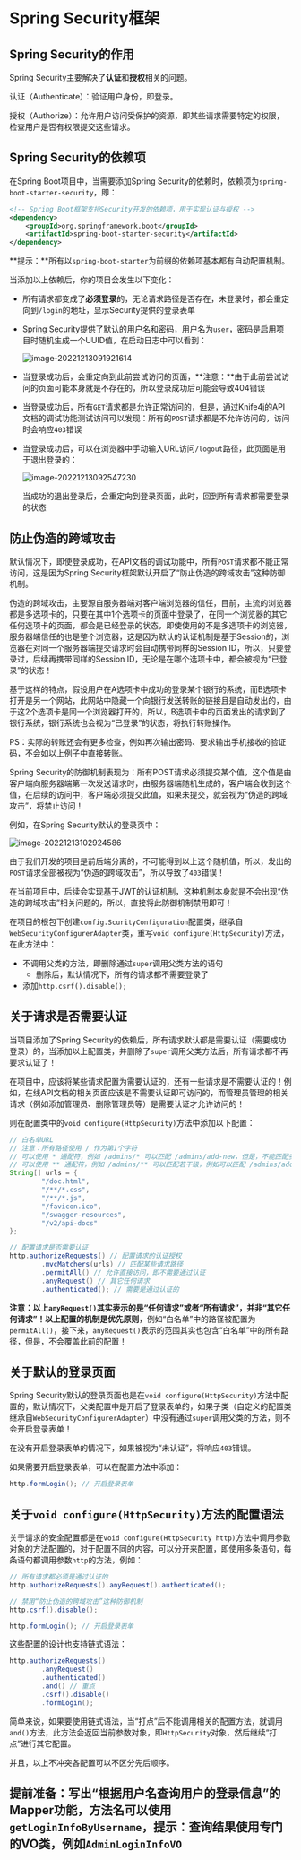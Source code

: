 # Spring Security框架

## Spring Security的作用

Spring Security主要解决了**认证**和**授权**相关的问题。

认证（Authenticate）：验证用户身份，即登录。

授权（Authorize）：允许用户访问受保护的资源，即某些请求需要特定的权限，检查用户是否有权限提交这些请求。

## Spring Security的依赖项

在Spring Boot项目中，当需要添加Spring Security的依赖时，依赖项为`spring-boot-starter-security`，即：

```xml
<!-- Spring Boot框架支持Security开发的依赖项，用于实现认证与授权 -->
<dependency>
    <groupId>org.springframework.boot</groupId>
    <artifactId>spring-boot-starter-security</artifactId>
</dependency>
```

**提示：**所有以`spring-boot-starter`为前缀的依赖项基本都有自动配置机制。

当添加以上依赖后，你的项目会发生以下变化：

- 所有请求都变成了**必须登录**的，无论请求路径是否存在，未登录时，都会重定向到`/login`的地址，显示Security提供的登录表单

- Spring Security提供了默认的用户名和密码，用户名为`user`，密码是启用项目时随机生成一个UUID值，在启动日志中可以看到：

  ![image-20221213091921614](images/image-20221213091921614.png)

- 当登录成功后，会重定向到此前尝试访问的页面，**注意：**由于此前尝试访问的页面可能本身就是不存在的，所以登录成功后可能会导致404错误

- 当登录成功后，所有`GET`请求都是允许正常访问的，但是，通过Knife4j的API文档的调试功能测试访问可以发现：所有的`POST`请求都是不允许访问的，访问时会响应`403`错误

- 当登录成功后，可以在浏览器中手动输入URL访问`/logout`路径，此页面是用于退出登录的：

  ![image-20221213092547230](images/image-20221213092547230.png)

  当成功的退出登录后，会重定向到登录页面，此时，回到所有请求都需要登录的状态

## 防止伪造的跨域攻击

默认情况下，即使登录成功，在API文档的调试功能中，所有`POST`请求都不能正常访问，这是因为Spring Security框架默认开启了“防止伪造的跨域攻击”这种防御机制。

伪造的跨域攻击，主要源自服务器端对客户端浏览器的信任，目前，主流的浏览器都是多选项卡的，只要在其中1个选项卡的页面中登录了，在同一个浏览器的其它任何选项卡的页面，都会是已经登录的状态，即使使用的不是多选项卡的浏览器，服务器端信任的也是整个浏览器，这是因为默认的认证机制是基于Session的，浏览器在对同一个服务器端提交请求时会自动携带同样的Session ID，所以，只要登录过，后续再携带同样的Session ID，无论是在哪个选项卡中，都会被视为“已登录”的状态！

基于这样的特点，假设用户在A选项卡中成功的登录某个银行的系统，而B选项卡打开是另一个网站，此网站中隐藏一个向银行发送转账的链接且是自动发出的，由于这2个选项卡是同一个浏览器打开的，所以，B选项卡中的页面发出的请求到了银行系统，银行系统也会视为“已登录”的状态，将执行转账操作。

PS：实际的转账还会有更多检查，例如再次输出密码、要求输出手机接收的验证码，不会如以上例子中直接转账。

Spring Security的防御机制表现为：所有POST请求必须提交某个值，这个值是由客户端向服务器端第一次发送请求时，由服务器端随机生成的，客户端会收到这个值，在后续的访问中，客户端必须提交此值，如果未提交，就会视为“伪造的跨域攻击”，将禁止访问！

例如，在Spring Security默认的登录页中：

![image-20221213102924586](images/image-20221213102924586.png)

由于我们开发的项目是前后端分离的，不可能得到以上这个随机值，所以，发出的`POST`请求全部被视为“伪造的跨域攻击”，所以导致了`403`错误！

在当前项目中，后续会实现基于JWT的认证机制，这种机制本身就是不会出现“伪造的跨域攻击”相关问题的，所以，直接将此防御机制禁用即可！

在项目的根包下创建`config.ScurityConfiguration`配置类，继承自`WebSecurityConfigurerAdapter`类，重写`void configure(HttpSecurity)`方法，在此方法中：

- 不调用父类的方法，即删除通过`super`调用父类方法的语句
  - 删除后，默认情况下，所有的请求都不需要登录了
- 添加`http.csrf().disable();`

## 关于请求是否需要认证

当项目添加了Spring Security的依赖后，所有请求默认都是需要认证（需要成功登录）的，当添加以上配置类，并删除了`super`调用父类方法后，所有请求都不再要求认证了！

在项目中，应该将某些请求配置为需要认证的，还有一些请求是不需要认证的！例如，在线API文档的相关页面应该是不需要认证即可访问的，而管理员管理的相关请求（例如添加管理员、删除管理员等）是需要认证才允许访问的！

则在配置类中的`void configure(HttpSecurity)`方法中添加以下配置：

```java
// 白名单URL
// 注意：所有路径使用 / 作为第1个字符
// 可以使用 * 通配符，例如 /admins/* 可以匹配 /admins/add-new，但是，不能匹配多级，例如不能匹配到 /admins/9527/delete
// 可以使用 ** 通配符，例如 /admins/** 可以匹配若干级，例如可以匹配 /admins/add-new，也可以匹配到 /admins/9527/delete
String[] urls = {
        "/doc.html",
        "/**/*.css",
        "/**/*.js",
        "/favicon.ico",
        "/swagger-resources",
        "/v2/api-docs"
};

// 配置请求是否需要认证
http.authorizeRequests() // 配置请求的认证授权
        .mvcMatchers(urls) // 匹配某些请求路径
        .permitAll() // 允许直接访问，即不需要通过认证
        .anyRequest() // 其它任何请求
        .authenticated(); // 需要是通过认证的
```

**注意：**以上`anyRequest()`其实表示的是“任何请求”或者“所有请求”，并非“其它任何请求”！以上配置的机制是**优先原则**，例如“白名单”中的路径被配置为`permitAll()`，接下来，`anyRequest()`表示的范围其实也包含“白名单”中的所有路径，但是，不会覆盖此前的配置！

## 关于默认的登录页面

Spring Security默认的登录页面也是在`void configure(HttpSecurity)`方法中配置的，默认情况下，父类配置中是开启了登录表单的，如果子类（自定义的配置类继承自`WebSecurityConfigurerAdapter`）中没有通过`super`调用父类的方法，则不会开启登录表单！

在没有开启登录表单的情况下，如果被视为“未认证”，将响应`403`错误。

如果需要开启登录表单，可以在配置方法中添加：

```java
http.formLogin(); // 开启登录表单
```

## 关于`void configure(HttpSecurity)`方法的配置语法

关于请求的安全配置都是在`void configure(HttpSecurity http)`方法中调用参数对象的方法配置的，对于配置不同的内容，可以分开来配置，即使用多条语句，每条语句都调用参数`http`的方法，例如：

```java
// 所有请求都必须是通过认证的
http.authorizeRequests().anyRequest().authenticated();

// 禁用“防止伪造的跨域攻击”这种防御机制
http.csrf().disable();

http.formLogin(); // 开启登录表单
```

这些配置的设计也支持链式语法：

```java
http.authorizeRequests()
        .anyRequest()
        .authenticated()
        .and() // 重点
        .csrf().disable()
        .formLogin();
```

简单来说，如果要使用链式语法，当“打点”后不能调用相关的配置方法，就调用`and()`方法，此方法会返回当前参数对象，即`HttpSecurity`对象，然后继续“打点”进行其它配置。

并且，以上不冲突各配置可以不区分先后顺序。



## 提前准备：写出“根据用户名查询用户的登录信息”的Mapper功能，方法名可以使用`getLoginInfoByUsername`，提示：查询结果使用专门的VO类，例如`AdminLoginInfoVO`





